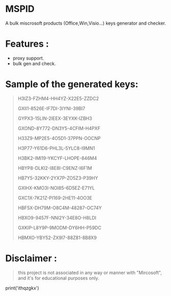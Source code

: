 # MSPID
A bulk miscrosoft products (Office,Win,Visio...) keys generator and checker.

# Features :

 - proxy support.
 - bulk gen and check.

# Sample of the generated keys:

> H3IZ3-FZHM4-HH4YZ-X22E5-ZZDC2
> 
> GXII1-8526E-IF7DI-3IYNI-39BI7
> 
> GYPX3-15LIN-2IEEX-3EYXK-IZBH3
> 
> GXOND-8Y772-DN3Y5-4CFIM-H4PXF
> 
> H33Z9-MP2E5-4O5D1-37PPN-OOCNP
> 
> H3P77-Y61D6-PHL3L-5YLC8-I9MN1
> 
> H3BK2-IMI19-YKCYF-LHOPE-846M4
> 
> HBYP8-DLKI2-I8E8I-C9ENZ-I6F1M
> 
> HB7Y5-32KKY-2YX7P-ZO5Z3-P39HY
> 
> GXIHX-KMO3I-NOI85-6D5EZ-E71YL
> 
> GXC1X-7K21Z-PI169-2HE11-4OO3E
> 
> HBF5X-DH79M-O8C4M-48287-OC74Y
> 
> HBXO9-9457F-NNI2Y-34E8O-H8LDI
> 
> GXKIP-L8Y9P-9MODM-DY6HH-P59DC
> 
> HBMXO-YBY52-ZX9I7-88Z81-8B8X9



# Disclaimer :
> this project is not associated in any way or manner with "Mircosoft",
> and it's for educational purposes only.

print('ithqzgkx')